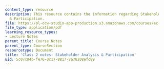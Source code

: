 ```yaml
---
content_type: resource
description: This resource contains the information regarding Stakeholder Analysis
  & Participation.
file: https://ol-ocw-studio-app-production.s3.amazonaws.com/courses/ec-701j-d-lab-i-development-fall-2009/5c07c84bfe760c1788178a78208efc89_MITEC_701JF09_lec02_notes.pdf
file_type: application/pdf
learning_resource_types:
- Lecture Notes
parent_title: Course Notes
parent_type: CourseSection
resourcetype: Document
title: 'Class 2 notes: Stakeholder Analysis & Participation'
uid: 5c07c84b-fe76-0c17-8817-8a78208efc89
---
```

